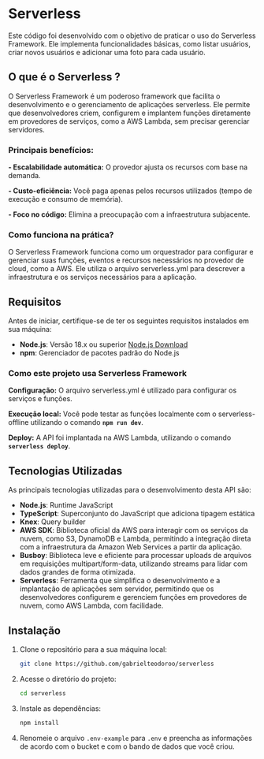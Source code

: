 # Serverless

Este código foi desenvolvido com o objetivo de praticar o uso do Serverless Framework. Ele implementa funcionalidades básicas, como listar usuários, criar novos usuários e adicionar uma foto para cada usuário.

## O que é o Serverless ?

O Serverless Framework é um poderoso framework que facilita o desenvolvimento e o gerenciamento de aplicações serverless. Ele permite que desenvolvedores criem, configurem e implantem funções diretamente em provedores de serviços, como a AWS Lambda, sem precisar gerenciar servidores.

### Principais benefícios:

**- Escalabilidade automática:** O provedor ajusta os recursos com base na demanda.

**- Custo-eficiência:** Você paga apenas pelos recursos utilizados (tempo de execução e consumo de memória).

**- Foco no código:** Elimina a preocupação com a infraestrutura subjacente.

### Como funciona na prática?

O Serverless Framework funciona como um orquestrador para configurar e gerenciar suas funções, eventos e recursos necessários no provedor de cloud, como a AWS. Ele utiliza o arquivo serverless.yml para descrever a infraestrutura e os serviços necessários para a aplicação.

## Requisitos

Antes de iniciar, certifique-se de ter os seguintes requisitos instalados em sua máquina:

- **Node.js**: Versão 18.x ou superior [Node.js Download](https://nodejs.org/)
- **npm**: Gerenciador de pacotes padrão do Node.js

###  Como este projeto usa Serverless Framework

**Configuração:** O arquivo serverless.yml é utilizado para configurar os serviços e funções.

**Execução local:** Você pode testar as funções localmente com o serverless-offline utilizando o comando **```npm run dev```**.

**Deploy:** A API foi implantada na AWS Lambda, utilizando o comando **```serverless deploy```**.

## Tecnologias Utilizadas

As principais tecnologias utilizadas para o desenvolvimento desta API são:

- **Node.js**: Runtime JavaScript
- **TypeScript**: Superconjunto do JavaScript que adiciona tipagem estática
- **Knex**: Query builder
- **AWS SDK**: Biblioteca oficial da AWS para interagir com os serviços da nuvem, como S3, DynamoDB e Lambda, permitindo a integração direta com a infraestrutura da Amazon Web Services a partir da aplicação.
- **Busboy**: Biblioteca leve e eficiente para processar uploads de arquivos em requisições multipart/form-data, utilizando streams para lidar com dados grandes de forma otimizada.
- **Serverless**: Ferramenta que simplifica o desenvolvimento e a implantação de aplicações sem servidor, permitindo que os desenvolvedores configurem e gerenciem funções em provedores de nuvem, como AWS Lambda, com facilidade.

## Instalação

1. Clone o repositório para a sua máquina local:

   ```bash
   git clone https://github.com/gabrielteodoroo/serverless
   ```
2. Acesse o diretório do projeto:

   ```bash
   cd serverless
   ```
3. Instale as dependências:

   ```bash
   npm install 
   ```

4. Renomeie o arquivo `.env-example` para `.env` e preencha as informações de acordo com o bucket e com o bando de dados que você criou.
